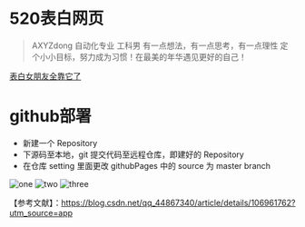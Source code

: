 # 520表白网页
>AXYZdong
>自动化专业 工科男
>有一点想法，有一点思考，有一点理性
>定个小小目标，努力成为习惯！在最美的年华遇见更好的自己！

[表白女朋友全靠它了](https://axyzdong.github.io/love-you/)

# github部署
- 新建一个 Repository
- 下源码至本地，git 提交代码至远程仓库，即建好的 Repository
- 在仓库 setting 里面更改 githubPages 中的 source 为 master branch


![one](https://github.com/AXYZdong/love-you/blob/master/image-folder/order1.png)
![two](https://github.com/AXYZdong/love-you/blob/master/image-folder/order2.png)
![three](https://github.com/AXYZdong/love-you/blob/master/image-folder/order3.png)







【参考文献】：https://blog.csdn.net/qq_44867340/article/details/106961762?utm_source=app

